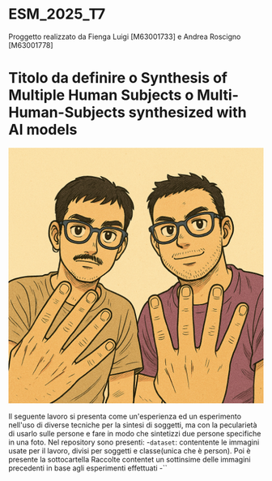 # ESM_2025_T7
Proggetto realizzato da Fienga Luigi [M63001733] e Andrea Roscigno [M63001778]

# Titolo da definire o Synthesis of Multiple Human Subjects o Multi-Human-Subjects synthesized with AI models

![](https://github.com/luigifienga18/ESM_2025_T7/blob/c585fd037f700bf2a048b3965c97d22493ea5d82/logo.png)

Il seguente lavoro si presenta come un'esperienza ed un esperimento nell'uso di diverse tecniche per la sintesi di soggetti, ma con la pecularietà di usarlo sulle persone e fare in modo che sintetizzi due persone specifiche in una foto.
Nel repository sono presenti:
-`dataset`: contentente le immagini usate per il lavoro, divisi per soggetti e classe(unica che è person). Poi è presente la sottocartella Raccolte contentet un sottinsime delle immagini precedenti in base agli esperimenti effettuati
-``
